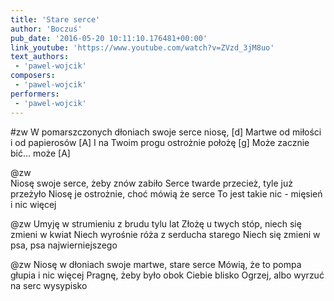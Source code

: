 ```yaml
---
title: 'Stare serce'
author: 'Boczuś'
pub_date: '2016-05-20 10:11:10.176481+00:00'
link_youtube: 'https://www.youtube.com/watch?v=ZVzd_3jM8uo'
text_authors:
 - 'pawel-wojcik'
composers:
 - 'pawel-wojcik'
performers:
 - 'pawel-wojcik'
---
```


#zw
W pomarszczonych dłoniach swoje serce niosę,	[d]
Martwe od miłości i od papierosów				[A]
I na Twoim progu ostrożnie położę				[g]
Może zacznie bić... może					           [A]

@zw				
Niosę swoje serce, żeby znów zabiło
Serce twarde przecież, tyle już przeżyło
Niosę je ostrożnie, choć mówią że serce
To jest takie nic - mięsień i nic więcej

@zw
Umyję w strumieniu z brudu tylu lat
Złożę u twych stóp, niech się zmieni w kwiat
Niech wyrośnie róża z serducha starego
Niech się zmieni w psa, psa najwierniejszego

@zw
Niosę w dłoniach swoje martwe, stare serce
Mówią, że to pompa głupia i nic więcej
Pragnę, żeby było obok Ciebie blisko
Ogrzej, albo wyrzuć na serc wysypisko
